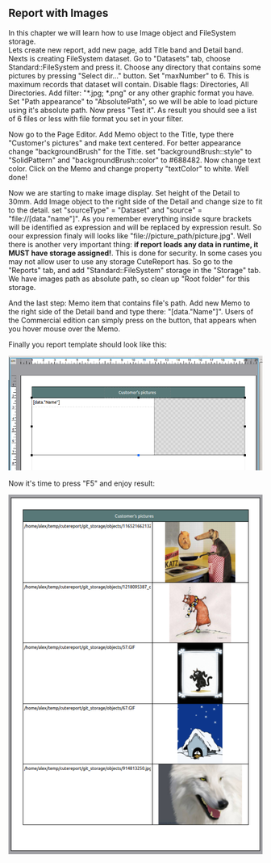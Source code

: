 Report with Images
---------
In this chapter we will learn how to use Image object and FileSystem storage.<br>
Lets create new report, add new page, add Title band and Detail band. Nexts is creating FileSystem dataset. Go to "Datasets" tab, choose Standard::FileSystem and press it. Choose any directory that contains some pictures by pressing "Select dir..." button. Set "maxNumber" to 6. This is maximum records that dataset will contain. Disable flags: Directories, All Directories. Add filter: "*.jpg; *.png" or any other graphic format you have. Set "Path appearance" to "AbsolutePath", so we will be able to load picture using it's absolute path. Now press "Test it". As result you should see a list of 6 files or less with file format you set in your filter.

Now go to the Page Editor. Add Memo object to the Title, type there "Customer's pictures" and make text centered. For better appearance
change "backgroundBrush" for the Title. set "backgroundBrush::style" to "SolidPattern" and "backgroundBrush::color" to #688482. Now change text color. Click on the Memo and change property "textColor" to white. Well done!

Now we are starting to make image display. Set height of the Detail to 30mm. Add Image object to the right side of the Detail and change size to fit to the detail. set "sourceType" = "Dataset" and "source" = "file://[data."name"]". As you remember everything inside squre brackets will be identified as expression and will be replaced by expression result. So oour expression finaly will looks like "file://picture_path/picture.jpg". Well there is another very important thing: **if report loads any data in runtime, it MUST have storage assigned!**. This is done for security. In some cases you may not allow user to use any storage CuteReport has. So go to the "Reports" tab, and add "Standard::FileSystem" storage in the "Storage" tab. We have images path as absolute path, so clean up "Root folder" for this storage.

And the last step: Memo item that contains file's path. Add new Memo to the right side of the Detail band and type there: "[data."Name"]". Users of the Commercial edition can simply press on the button, that appears when you hover mouse over the Memo. 

Finally you report template should look like this:

![ImagesReport]


Now it's time to press "F5" and enjoy result:

![ImagesReport1]




[ImagesReport]:../images/images_report.png
[ImagesReport1]:../images/images_report1.png
